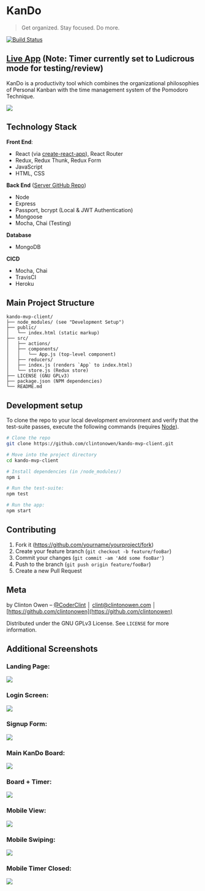 # KanDo
> Get organized. Stay focused. Do more.

<!-- [![NPM Version][npm-image]][npm-url] -->
[![Build Status][travis-image]][travis-url]
<!-- [![Downloads Stats][npm-downloads]][npm-url] -->

## [Live App](https://kando-mvp.herokuapp.com) (Note: Timer currently set to Ludicrous mode for testing/review)

KanDo is a productivity tool which combines the organizational philosophies of Personal Kanban with the time management system of the Pomodoro Technique.

![](images/screenshot-5.png)

<!-- ## Installation

OS X & Linux:

```sh
npm install my-crazy-module --save
```

Windows:

```sh
edit autoexec.bat
``` -->

<!-- ## Usage example

A few motivating and useful examples of how your product can be used. Spice this up with code blocks and potentially more screenshots. -->

<!-- _For more examples and usage, please refer to the [Wiki][wiki]._ -->

## Technology Stack
**Front End**:
* React (via [create-react-app](https://github.com/facebook/create-react-app)), React Router
* Redux, Redux Thunk, Redux Form
* JavaScript
* HTML, CSS

**Back End** ([Server GitHub Repo](https://github.com/clintonowen/kando-mvp-server))
* Node
* Express
* Passport, bcrypt (Local & JWT Authentication)
* Mongoose
* Mocha, Chai (Testing)

**Database**
* MongoDB

**CICD**
* Mocha, Chai
* TravisCI
* Heroku

## Main Project Structure

```
kando-mvp-client/
├── node_modules/ (see "Development Setup")
├── public/
│   └── index.html (static markup)
├── src/
│   ├── actions/
│   ├── components/
│   │   └── App.js (top-level component)
│   ├── reducers/
│   ├── index.js (renders `App` to index.html)
│   └── store.js (Redux store)
├── LICENSE (GNU GPLv3)
├── package.json (NPM dependencies)
└── README.md
```

## Development setup

To clone the repo to your local development environment and verify that the test-suite passes, execute the following commands (requires [Node](https://nodejs.org)).

```sh
# Clone the repo
git clone https://github.com/clintonowen/kando-mvp-client.git

# Move into the project directory
cd kando-mvp-client

# Install dependencies (in /node_modules/)
npm i

# Run the test-suite:
npm test

# Run the app:
npm start
```

<!-- ## Release History

* 0.2.1
    * CHANGE: Update docs (module code remains unchanged)
* 0.2.0
    * CHANGE: Remove `setDefaultXYZ()`
    * ADD: Add `init()`
* 0.1.1
    * FIX: Crash when calling `baz()` (Thanks @GenerousContributorName!)
* 0.1.0
    * The first proper release
    * CHANGE: Rename `foo()` to `bar()`
* 0.0.1
    * Work in progress -->

## Contributing

1. Fork it (<https://github.com/yourname/yourproject/fork>)
2. Create your feature branch (`git checkout -b feature/fooBar`)
3. Commit your changes (`git commit -am 'Add some fooBar'`)
4. Push to the branch (`git push origin feature/fooBar`)
5. Create a new Pull Request

## Meta

by Clinton Owen – [@CoderClint](https://twitter.com/CoderClint) │ clint@clintonowen.com │ [https://github.com/clintonowen](https://github.com/clintonowen)

Distributed under the GNU GPLv3 License. See ``LICENSE`` for more information.

## Additional Screenshots

### Landing Page:
![](images/screenshot-1.png)
### Login Screen:
![](images/screenshot-2.png)
### Signup Form:
![](images/screenshot-3.png)
### Main KanDo Board:
![](images/screenshot-4.png)
### Board + Timer:
![](images/screenshot-5.png)
### Mobile View:
![](images/screenshot-6.png)
### Mobile Swiping:
![](images/screenshot-7.png)
### Mobile Timer Closed:
![](images/screenshot-8.png)

<!-- Markdown link & img dfn's -->
[npm-image]: https://img.shields.io/npm/v/datadog-metrics.svg?style=flat-square
[npm-url]: https://npmjs.org/package/datadog-metrics
[npm-downloads]: https://img.shields.io/npm/dm/datadog-metrics.svg?style=flat-square
[travis-image]: https://img.shields.io/travis/dbader/node-datadog-metrics/master.svg?style=flat-square
[travis-url]: https://travis-ci.org/dbader/node-datadog-metrics
[wiki]: https://github.com/yourname/yourproject/wiki
